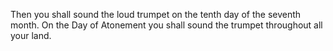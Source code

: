 Then you shall sound the loud trumpet on the tenth day of the seventh month. On the Day of Atonement you shall sound the trumpet throughout all your land.
